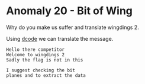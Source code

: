 # Anomaly 20 - Bit of Wing

Why do you make us suffer and translate wingdings 2.

Using [dcode](https://www.dcode.fr/wingdings-2-font) we can translate the message. 

```
Hello there competitor
Welcome to wingdings 2
Sadly the flag is not in this

I suggest checking the bit
planes and to extract the data
```